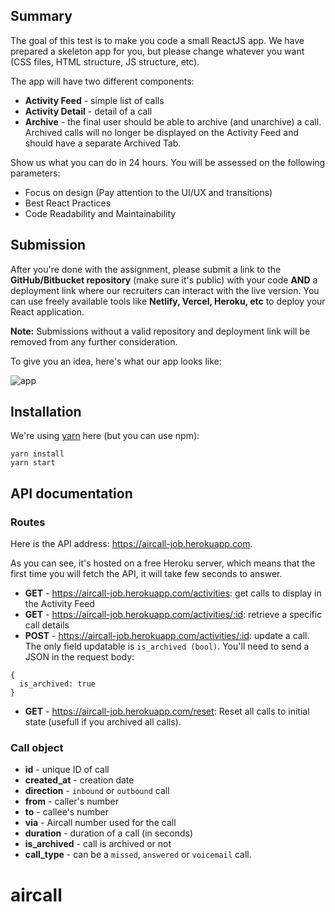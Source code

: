 ## Summary

The goal of this test is to make you code a small ReactJS app. We have prepared a skeleton app for you, but please change whatever you want (CSS files, HTML structure, JS structure, etc).

The app will have two different components:
- **Activity Feed** - simple list of calls
- **Activity Detail** - detail of a call
- **Archive** - the final user should be able to archive (and unarchive) a call. Archived calls will no longer be displayed on the Activity Feed and should have a separate Archived Tab.

Show us what you can do in 24 hours. You will be assessed on the following parameters: 
- Focus on design (Pay attention to the UI/UX and transitions)
- Best React Practices
- Code Readability and Maintainability

## Submission
After you're done with the assignment, please submit a link to the **GitHub/Bitbucket repository** (make sure it's public) with your code **AND** a deployment link where our recruiters can interact with the live version. You can use freely available tools like **Netlify, Vercel, Heroku, etc** to deploy your React application.

**Note:** Submissions without a valid repository and deployment link will be removed from any further consideration.

To give you an idea, here's what our app looks like:


![app](https://user-images.githubusercontent.com/630714/29357034-763d7216-8276-11e7-8bcb-e77d9645dfcc.png)

## Installation

We're using [yarn](https://yarnpkg.com) here (but you can use npm):

```
yarn install
yarn start
```

## API documentation

### Routes

Here is the API address: https://aircall-job.herokuapp.com.

As you can see, it's hosted on a free Heroku server, which means that the first time you will fetch the API, it will take few seconds to answer.

- **GET** - https://aircall-job.herokuapp.com/activities: get calls to display in the Activity Feed
- **GET** - https://aircall-job.herokuapp.com/activities/:id: retrieve a specific call details
- **POST** - https://aircall-job.herokuapp.com/activities/:id: update a call. The only field updatable is `is_archived (bool)`. You'll need to send a JSON in the request body:
```
{
  is_archived: true
}
```
- **GET** - https://aircall-job.herokuapp.com/reset: Reset all calls to initial state (usefull if you archived all calls).

### Call object

- **id** - unique ID of call
- **created_at** - creation date
- **direction** - `inbound` or `outbound` call
- **from** - caller's number
- **to** - callee's number
- **via** - Aircall number used for the call
- **duration** - duration of a call (in seconds)
- **is_archived** - call is archived or not
- **call_type** - can be a `missed`, `answered` or `voicemail` call.
# aircall
